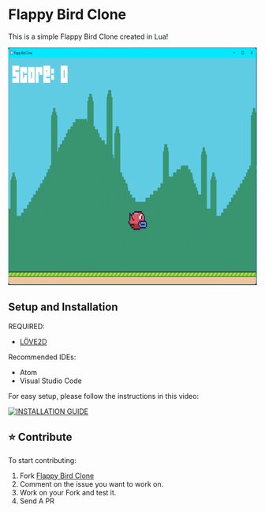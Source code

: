 # Flappy Bird Clone
 This is a simple Flappy Bird Clone created in Lua!

 <img src="FlappyClone.png" width="640" height="480" alt="Screenshot of Game"/>

 ## Setup and Installation

 REQUIRED:
 - [LÖVE2D](https://love2d.org/)

 Recommended IDEs:
 - Atom
 - Visual Studio Code

 For easy setup, please follow the instructions in this video:
 
 [![INSTALLATION GUIDE](https://img.youtube.com/vi/kpxkQldiNPU/0.jpg)](https://www.youtube.com/watch?v=kpxkQldiNPU)
 
 ## ⭐️ Contribute

To start contributing:

1. Fork [Flappy Bird Clone](https://github.com/JasonT1085/Flappy-Bird-Clone/fork)
2. Comment on the issue you want to work on.
3. Work on your Fork and test it.
4. Send A PR  
